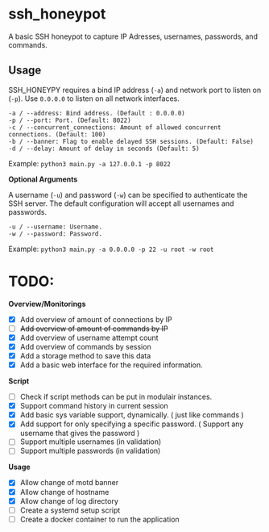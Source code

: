# ssh_honeypot
A basic SSH honeypot to capture IP Adresses, usernames, passwords, and commands.

## Usage

SSH_HONEYPY requires a bind IP address (`-a`) and network port to listen on (`-p`). Use `0.0.0.0` to listen on all network interfaces. 

```
-a / --address: Bind address. (Default : 0.0.0.0)
-p / --port: Port. (Default: 8022)
-c / --concurrent_connections: Amount of allowed concurrent connections. (Default: 100)
-b / --banner: Flag to enable delayed SSH sessions. (Default: False)
-d / --delay: Amount of delay in seconds (Default: 5)
```

Example: `python3 main.py -a 127.0.0.1 -p 8022`

**Optional Arguments**

A username (`-u`) and password (`-w`) can be specified to authenticate the SSH server. The default configuration will accept all usernames and passwords.

```
-u / --username: Username.
-w / --password: Password.
```

Example: `python3 main.py -a 0.0.0.0 -p 22 -u root -w root`

# TODO:
**Overview/Monitorings**
- [X] Add overview of amount of connections by IP
- [ ] ~~Add overview of amount of commands by IP~~
- [X] Add overview of username attempt count
- [X] Add overview of commands by session
- [X] Add a storage method to save this data
- [X] Add a basic web interface for the required information. 

**Script**
- [ ] Check if script methods can be put in modulair instances. 
- [x] Support command history in current session
- [x] Add basic sys variable support, dynamically. ( just like commands )
- [x] Add support for only specifying a specific password. ( Support any username that gives the password )
- [ ] Support multiple usernames (in validation)
- [ ] Support multiple passwords (in validation)

**Usage**
- [x] Allow change of motd banner
- [x] Allow change of hostname
- [x] Allow change of log directory 
- [ ] Create a systemd setup script
- [ ] Create a docker container to run the application